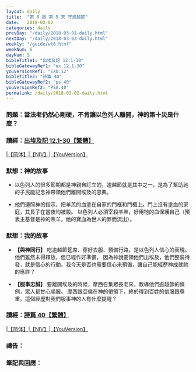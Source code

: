 ```yaml
---
layout: daily
title:  "第 6 週 第 5 天 守逾越節"
date:   2018-03-02
categories: daily
prevDay: "/daily/2018-03-01-daily.html"
nextDay: "/daily/2018-03-03-daily.html"
weekly: "/guide/wk6.html"
weekNum: 6
dayNum: 5
bibleTitle1: "出埃及記 12:1-30"
bibleGatewayRef1: "ex.12.1-30"
youVersionRef1: "EXO.12"
bibleTitle2: "詩篇 40"
bibleGatewayRef2: "ps.40"
youVersionRef2: "PSA.40"
permalink: /daily/2018-03-02-daily.html
---
```


### 問題：當法老仍然心剛硬，不肯讓以色列人離開，神的第十災是什麼？

### 讀經：[出埃及記 12.1-30【繁體】](https://www.biblegateway.com/passage/?search=ex.12.1-30&version=CUVMPT)

|[【简体】](https://www.biblegateway.com/passage/?search=ex.12.1-30&version=CUVMPS)|[【NIV】](https://www.biblegateway.com/passage/?search=ex.12-1-30&version=NIV)|[【YouVersion】](https://www.bible.com/zh-TW/bible/46/EXO.12.CUNP)

### 默想：神的故事
+ 以色列人的很多節期都是神親自訂立的，逾越節就是其中之一，是為了幫助祂的子民能記念神帶領他們離開埃及的恩典。

+ 他們遵照神的指示，把羊羔的血塗在自家的門框和門楣上。門上沒有塗血的家庭，其長子在當夜均被殺。
以色列人必須宰殺羊羔，好用牠的血保護自己（預表主基督是神的羔羊，祂的寶血為世人的罪而流出）。

### 默想：我的故事
+ **【與神同行】** 吃逾越節筵席、穿好衣服、預備行路，是以色列人信心的表現。他們雖然未得釋放，但已經作好準備，
因為神說要領他們出埃及，他們整裝待發，就是信心的行動。我今天是否也需要信心來預備，讓自己能經歷神成就祂的應許？

+ **【服事忠誠】** 要離開埃及的時候，摩西召集眾長老來，教導他們逾越節的條例，眾人都甘心順服。
摩西跟亞倫在神的帶領下，終於得到百姓的信服跟尊重。這個經歷對我們服事神的人有什麼提醒？

### 讀經：[詩篇 40【繁體】](https://www.biblegateway.com/passage/?search=ps.40&version=CUVMPT)

|[【简体】](https://www.biblegateway.com/passage/?search=ps.40&version=CUVMPS)|[【NIV】](https://www.biblegateway.com/passage/?search=ps.40&version=NIV)|[【YouVersion】](https://www.bible.com/zh-TW/bible/46/PSA.40.CUNP)

### 禱告：

### 筆記與回應：
